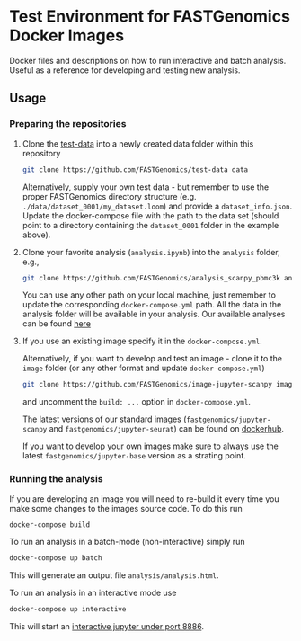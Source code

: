 # Test Environment for FASTGenomics Docker Images

Docker files and descriptions on how to run interactive and batch analysis.  Useful as a
reference for developing and testing new analysis.

## Usage

### Preparing the repositories

1. Clone the [test-data](https://github.com/FASTGenomics/test-data) into a newly created data folder within this repository

   ``` bash
   git clone https://github.com/FASTGenomics/test-data data
   ```

   Alternatively, supply your own test data - but remember to use the proper FASTGenomics directory
   structure (e.g. `./data/dataset_0001/my_dataset.loom`) and provide a
   `dataset_info.json`.  Update the docker-compose file with the path to the data set
   (should point to a directory containing the `dataset_0001` folder in the example
   above).

1. Clone your favorite analysis (`analysis.ipynb`) into the `analysis` folder, e.g.,

   ``` bash
   git clone https://github.com/FASTGenomics/analysis_scanpy_pbmc3k analysis
   ```

   You can use any other path on your local machine, just remember to update the
   corresponding `docker-compose.yml` path. All the data in the analysis folder will be available in your analysis.
   Our available analyses can be found [here](https://github.com/search?q=topic%3Afastgenomics-analysis+org%3AFASTGenomics&type=Repositories)

1. If you use an existing image specify it in the `docker-compose.yml`.

   Alternatively, if you want to develop and test an image - clone it to the `image`
   folder (or any other format and update `docker-compose.yml`)

   ``` bash
   git clone https://github.com/FASTGenomics/image-jupyter-scanpy image
   ```

   and uncomment the `build: ...` option in `docker-compose.yml`.
   
   The latest versions of our standard images (`fastgenomics/jupyter-scanpy` and `fastgenomics/jupyter-seurat`) can be found
   on [dockerhub](https://hub.docker.com/u/fastgenomics).
   
   If you want to develop your own images make sure to always use the latest `fastgenomics/jupyter-base` version as a strating point.

### Running the analysis

If you are developing an image you will need to re-build it every time you make some
changes to the images source code.  To do this run

``` bash
docker-compose build
```

To run an analysis in a batch-mode (non-interactive) simply run

``` bash
docker-compose up batch
```

This will generate an output file `analysis/analysis.html`.

To run an analysis in an interactive mode use

``` bash
docker-compose up interactive
```

This will start an [interactive jupyter under port 8886][session].

[session]: http://localhost:8886/lab/workspaces/analysis
